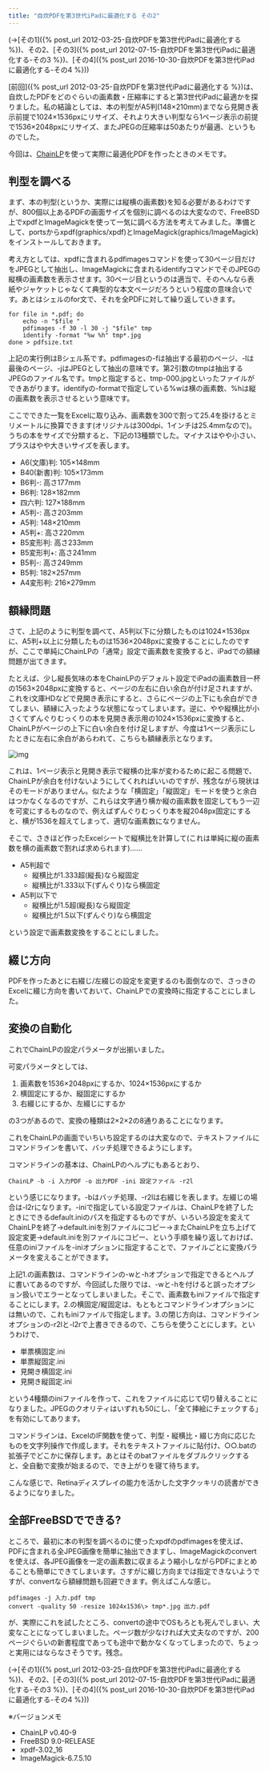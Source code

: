 ```yaml
---
title: "自炊PDFを第3世代iPadに最適化する その2"
---
```


(→[その1]({% post_url 2012-03-25-自炊PDFを第3世代iPadに最適化する %})、その2、[その3]({% post_url 2012-07-15-自炊PDFを第3世代iPadに最適化する-その3 %})、[その4]({% post_url 2016-10-30-自炊PDFを第3世代iPadに最適化する-その4 %}))

[前回]({% post_url 2012-03-25-自炊PDFを第3世代iPadに最適化する %})は、自炊したPDFをどのぐらいの画素数・圧縮率にすると第3世代iPadに最適かを探りました。私の結論としては、本の判型がA5判(148×210mm)までなら見開き表示前提で1024×1536pxにリサイズ、それより大きい判型なら1ページ表示の前提で1536×2048pxにリサイズ、またJPEGの圧縮率は50あたりが最適、というものでした。

今回は、[ChainLP](http://no722.cocolog-nifty.com/blog/chainlp/)を使って実際に最適化PDFを作ったときのメモです。

## 判型を調べる

まず、本の判型(というか、実際には縦横の画素数)を知る必要があるわけですが、800個以上あるPDFの画面サイズを個別に調べるのは大変なので、FreeBSD上でxpdfとImageMagickを使って一気に調べる方法を考えてみました。準備として、portsからxpdf(graphics/xpdf)とImageMagick(graphics/ImageMagick)をインストールしておきます。

考え方としては、xpdfに含まれるpdfimagesコマンドを使って30ページ目だけをJPEGとして抽出し、ImageMagickに含まれるidentifyコマンドでそのJPEGの縦横の画素数を表示させます。30ページ目というのは適当で、そのへんなら表紙やジャケットじゃなくて典型的な本文ページだろうという程度の意味合いです。あとはシェルのfor文で、それを全PDFに対して繰り返していきます。

```shell
for file in *.pdf; do
    echo -n "$file "
    pdfimages -f 30 -l 30 -j "$file" tmp
    identify -format "%w %h" tmp*.jpg
done > pdfsize.txt
```

上記の実行例はBシェル系です。pdfimagesの-fは抽出する最初のページ、-lは最後のページ、-jはJPEGとして抽出の意味です。第2引数のtmpは抽出するJPEGのファイル名です。tmpと指定すると、tmp-000.jpgといったファイルができあがります。identifyの-formatで指定している%wは横の画素数、%hは縦の画素数を表示させるという意味です。

ここでできた一覧をExcelに取り込み、画素数を300で割って25.4を掛けるとミリメートルに換算できます(オリジナルは300dpi、1インチは25.4mmなので)。うちの本をサイズで分類すると、下記の13種類でした。マイナスはやや小さい、プラスはやや大きいサイズを表します。

- A6(文庫)判: 105×148mm
- B40(新書)判: 105×173mm
- B6判-: 高さ177mm
- B6判: 128×182mm
- 四六判: 127×188mm
- A5判-: 高さ203mm
- A5判: 148×210mm
- A5判+: 高さ220mm
- B5変形判: 高さ233mm
- B5変形判+: 高さ241mm
- B5判-: 高さ249mm
- B5判: 182×257mm
- A4変形判: 216×279mm

## 額縁問題

さて、上記のように判型を調べて、A5判以下に分類したものは1024×1536pxに、A5判+以上に分類したものは1536×2048pxに変換することにしたのですが、ここで単純にChainLPの「通常」設定で画素数を変換すると、iPadでの額縁問題が出てきます。

たとえば、少し縦長気味の本をChainLPのデフォルト設定でiPadの画素数目一杯の1563×2048pxに変換すると、ページの左右に白い余白が付け足されますが、これをi文庫HDなどで見開き表示にすると、さらにページの上下にも余白ができてしまい、額縁に入ったような状態になってしまいます。逆に、やや縦横比が小さくてずんぐりむっくりの本を見開き表示用の1024×1536pxに変換すると、ChainLPがページの上下に白い余白を付け足しますが、今度は1ページ表示にしたときに左右に余白があらわれて、こちらも額縁表示となります。

![img](img/20120401-001.png)

これは、1ページ表示と見開き表示で縦横の比率が変わるために起こる問題で、ChainLPが余白を付けないようにしてくれればいいのですが、残念ながら現状はそのモードがありません。似たような「横固定」「縦固定」モードを使うと余白はつかなくなるのですが、これらは文字通り横か縦の画素数を固定してもう一辺を可変にするものなので、例えばずんぐりむっくり本を縦2048px固定にすると、横が1536を超えてしまって、適切な画素数になりません。

そこで、さきほど作ったExcelシートで縦横比を計算して(これは単純に縦の画素数を横の画素数で割れば求められます)……

- A5判超で
  - 縦横比が1.333超(縦長)なら縦固定
  - 縦横比が1.333以下(ずんぐり)なら横固定
- A5判以下で
  - 縦横比が1.5超(縦長)なら縦固定
  - 縦横比が1.5以下(ずんぐり)なら横固定

という設定で画素数変換をすることにしました。

## 綴じ方向

PDFを作ったあとに右綴じ/左綴じの設定を変更するのも面倒なので、さっきのExcelに綴じ方向を書いておいて、ChainLPでの変換時に指定することにしました。

## 変換の自動化

これでChainLPの設定パラメータが出揃いました。

可変パラメータとしては、

1. 画素数を1536×2048pxにするか、1024×1536pxにするか
1. 横固定にするか、縦固定にするか
1. 右綴じにするか、左綴じにするか

の3つがあるので、変換の種類は2×2×2の8通りあることになります。

これをChainLPの画面でいちいち設定するのは大変なので、テキストファイルにコマンドラインを書いて、バッチ処理できるようにします。

コマンドラインの基本は、ChainLPのヘルプにもあるとおり、

```shell
ChainLP -b -i 入力PDF -o 出力PDF -ini 設定ファイル -r2l
```

という感じになります。-bはバッチ処理、-r2lは右綴じを表します。左綴じの場合は-l2rになります。-iniで指定している設定ファイルは、ChainLPを終了したときにできるdefault.iniのパスを指定するものですが、いろいろ設定を変えてChainLPを終了→default.iniを別ファイルにコピー→またChainLPを立ち上げて設定変更→default.iniを別ファイルにコピー、という手順を繰り返しておけば、任意のiniファイルを-iniオプションに指定することで、ファイルごとに変換パラメータを変えることができます。

上記1.の画素数は、コマンドラインの-wと-hオプションで指定できるとヘルプに書いてあるのですが、今回試した限りでは、-wと-hを付けると誤ったオプション扱いでエラーとなってしまいました。そこで、画素数もiniファイルで指定することにします。2.の横固定/縦固定は、もともとコマンドラインオプションには無いので、これもiniファイルで指定します。3.の閉じ方向は、コマンドラインオプションの-r2lと-l2rで上書きできるので、こちらを使うことにします。というわけで、

- 単票横固定.ini
- 単票縦固定.ini
- 見開き横固定.ini
- 見開き縦固定.ini

という4種類のiniファイルを作って、これをファイルに応じて切り替えることになりました。JPEGのクオリティはいずれも50にし、「全て挿絵にチェックする」を有効にしてあります。

コマンドラインは、ExcelのIF関数を使って、判型・縦横比・綴じ方向に応じたものを文字列操作で作成します。それをテキストファイルに貼付け、○○.batの拡張子でどこかに保存します。あとはそのbatファイルをダブルクリックすると、全自動で変換が始まるので、でき上がりを寝て待ちます。

こんな感じで、Retinaディスプレイの能力を活かした文字クッキリの読書ができるようになりました。

## 全部FreeBSDでできる?

ところで、最初に本の判型を調べるのに使ったxpdfのpdfimagesを使えば、PDFに含まれる全JPEG画像を簡単に抽出できますし、ImageMagickのconvertを使えば、各JPEG画像を一定の画素数に収まるよう縮小しながらPDFにまとめることも簡単にできてしまいます。さすがに綴じ方向までは指定できないようですが、convertなら額縁問題も回避できます。例えばこんな感じ。

```shell
pdfimages -j 入力.pdf tmp
convert -quality 50 -resize 1024x1536\> tmp*.jpg 出力.pdf
```

が、実際にこれを試したところ、convertの途中でOSもろとも死んでしまい、大変なことになってしまいました。ページ数が少なければ大丈夫なのですが、200ページぐらいの新書程度であっても途中で動かなくなってしまったので、ちょっと実用にはならなさそうです。残念。

(→[その1]({% post_url 2012-03-25-自炊PDFを第3世代iPadに最適化する %})、その2、[その3]({% post_url 2012-07-15-自炊PDFを第3世代iPadに最適化する-その3 %})、[その4]({% post_url 2016-10-30-自炊PDFを第3世代iPadに最適化する-その4 %}))

※バージョンメモ

- ChainLP v0.40-9
- FreeBSD 9.0-RELEASE
- xpdf-3.02_16
- ImageMagick-6.7.5.10
